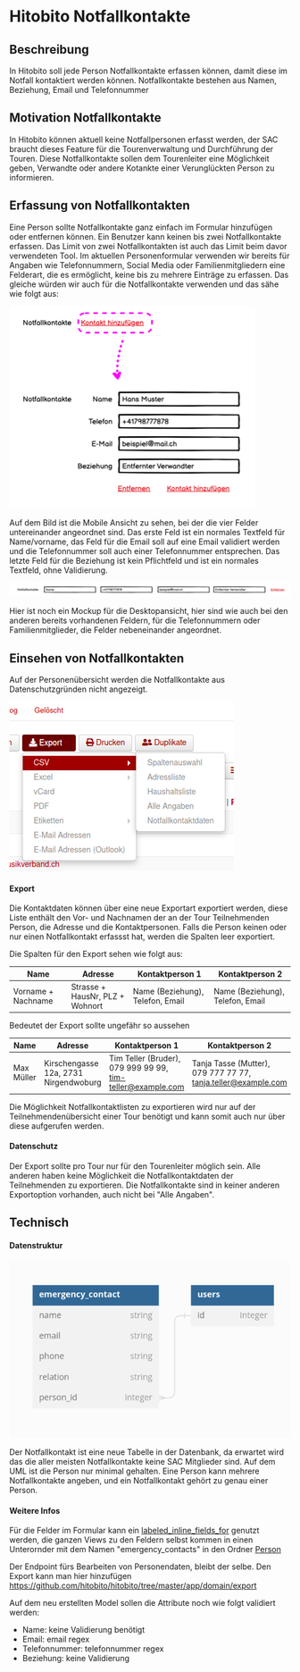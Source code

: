 # Hitobito Notfallkontakte

## Beschreibung
In Hitobito soll jede Person Notfallkontakte erfassen können, damit diese im Notfall kontaktiert werden können. Notfallkontakte bestehen aus Namen, Beziehung, Email und Telefonnummer
## Motivation Notfallkontakte
In Hitobito können aktuell keine Notfallpersonen erfasst werden, der SAC braucht dieses Feature für die Tourenverwaltung und Durchführung der Touren. Diese Notfallkontakte sollen dem Tourenleiter eine Möglichkeit geben, Verwandte oder andere Kotankte einer Verunglückten Person zu informieren.


## Erfassung von Notfallkontakten
Eine Person sollte Notfallkontakte ganz einfach im Formular hinzufügen oder entfernen können. Ein Benutzer kann keinen bis zwei Notfallkontakte erfassen. Das Limit von zwei Notfallkontakten ist auch das Limit beim davor verwendeten Tool. Im aktuellen Personenformular verwenden wir bereits für Angaben wie Telefonnummern, Social Media oder Familienmitgliedern eine Felderart, die es ermöglicht, keine bis zu mehrere Einträge zu erfassen. Das gleiche würden wir auch für die Notfallkontakte verwenden und das sähe wie folgt aus:

![Mobile Ansicht von Formular](/images/MobileAnsicht.png)

Auf dem Bild ist die Mobile Ansicht zu sehen, bei der die vier Felder untereinander angeordnet sind. Das erste Feld ist ein normales Textfeld für Name/vorname, das Feld für die Email soll auf eine Email validiert werden und die Telefonnummer soll auch einer Telefonnummer entsprechen. Das letzte Feld für die Beziehung ist kein Pflichtfeld und ist ein normales Textfeld, ohne Validierung.

![Desktop Ansicht von Formular](/images/DesktopAnsicht.png)

Hier ist noch ein Mockup für die Desktopansicht, hier sind wie auch bei den anderen bereits vorhandenen Feldern, für die Telefonnummern oder Familienmitglieder, die Felder nebeneinander angeordnet.

## Einsehen von Notfallkontakten

Auf der Personenübersicht werden die Notfallkontakte aus Datenschutzgründen nicht angezeigt.

![Notfallkontakt exportieren](/images/Export.png)

#### Export

Die Kontaktdaten können über eine neue Exportart exportiert werden, diese Liste enthält den Vor- und Nachnamen der an der Tour Teilnehmenden Person, die Adresse und die Kontaktpersonen. Falls die Person keinen oder nur einen Notfallkontakt erfassst hat, werden die Spalten leer exportiert.

Die Spalten für den Export sehen wie folgt aus:



| Name                | Adresse                         | Kontaktperson 1    | Kontaktperson 2    |
| ------------------- | ------------------------------- | ------------------ |------------------ |
| Vorname + Nachname  | Strasse + HausNr, PLZ + Wohnort | Name (Beziehung), Telefon, Email |Name (Beziehung), Telefon, Email |

Bedeutet der Export sollte ungefähr so aussehen

| Name                | Adresse                         | Kontaktperson 1    | Kontaktperson 2    |
| ------------------- | ------------------------------- | ------------------ |------------------ |
| Max Müller  | Kirschengasse 12a, 2731 Nirgendwoburg | Tim Teller (Bruder), 079 999 99 99, tim-teller@example.com |Tanja Tasse (Mutter), 079 777 77 77, tanja.teller@example.com |

Die Möglichkeit Notfallkontaktlisten zu exportieren wird nur auf der Teilnehmendenübersicht einer Tour benötigt und kann somit auch nur über diese aufgerufen werden.

#### Datenschutz
Der Export sollte pro Tour nur für den Tourenleiter möglich sein. Alle anderen haben keine Möglichkeit die Notfallkontaktdaten der Teilnehmenden zu exportieren. Die Notfallkontakte sind in keiner anderen Exportoption vorhanden, auch nicht bei "Alle Angaben".


## Technisch
#### Datenstruktur

![Notfallkontakt exportieren](/images/Datenbank.png)

Der Notfallkontakt ist eine neue Tabelle in der Datenbank, da erwartet wird das die aller meisten Notfallkontakte keine SAC Mitglieder sind. Auf dem UML ist die Person nur minimal gehalten. Eine Person kann mehrere Notfallkontakte angeben, und ein Notfallkontakt gehört zu genau einer Person. 

#### Weitere Infos

Für die Felder im Formular kann ein [labeled_inline_fields_for](https://github.com/hitobito/hitobito/blob/master/app/helpers/standard_form_builder.rb#L251) genutzt werden, die ganzen Views zu den Feldern selbst kommen in einen Unterornder mit dem Namen "emergency_contacts" in den Ordner [Person](https://github.com/hitobito/hitobito/tree/master/app/views/person)

Der Endpoint fürs Bearbeiten von Personendaten, bleibt der selbe. Den Export kann man hier hinzufügen https://github.com/hitobito/hitobito/tree/master/app/domain/export

Auf dem neu erstellten Model sollen die Attribute noch wie folgt validiert werden:
- Name: keine Validierung benötigt
- Email: email regex
- Telefonnummer: telefonnummer regex
- Beziehung: keine Validierung
